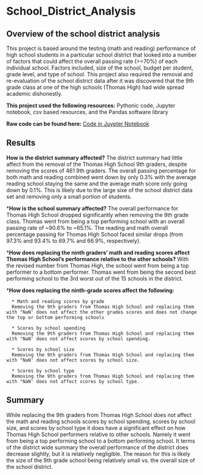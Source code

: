 # School_District_Analysis
## Overview of the school district analysis ##

This project is based around the testing (math and reading) performance of high school students in a particular school district that looked into a number of factors that could affect the overall passing rate (>=70%) of each individual school. Factors included, size of the school, budget per student, grade level, and type of school. This project also required the removal and re-evaluation of the school district data after it was discovered that the 9th grade class at one of the high schools (Thomas High) had wide spread academic dishonestly. 

**This project used the following resources:** Pythonic code, Jupyter notebook, csv based resources, and the Pandas software library

**Raw code can be found here:** [Code in Juypter Notebook](https://github.com/AsaHolley/School_District_Analysis/blob/main/Challenge/PyCitySchools_Challenge.ipynb)


## Results ##
  **How is the district summary affected?**
  The district summary had little affect from the removal of the Thomas High School 9th graders, despite removing the scores of 461 9th graders. The overall passing   percentage for both math and reading combined went down by only 0.3% with the average reading school staying the same and the average math score only going down     by 0.1%. This is likely due to the large sixe of the school district data set and removing only a small portion of students. 

  ***How is the school summary affected?**
  The overall performance for Thomas High School dropped significantly when removing the 9th grade class. Thomas went from being a top performing school with an   overall passing rate of ~90.6% to ~65.1%. The reading and math overall percentage passing for Thomas High School faced similar drops (from 97.3% and 93.4% to    69.7% and 66.9%, respectively). 
  
  ***How does replacing the ninth graders’ math and reading scores affect Thomas High School’s performance relative to the other schools?**
  With the revised number from Thomas High, the school went from being a top performer to a bottom performer. Thomas went from being the second best performing school to the 3rd worst out of the 15 schools in the district. 
  
  ***How does replacing the ninth-grade scores affect the following:**
      
      * Math and reading scores by grade
      Removing the 9th graders from Thomas High School and replacing them with "NaN' does not affect the other grades scores and does not change the top or bottom performing schools 
      
      * Scores by school spending
      Removing the 9th graders from Thomas High School and replacing them with "NaN' does not affect scores by school spending.
      
      * Scores by school size
      Removing the 9th graders from Thomas High School and replacing them with "NaN' does not affect scores by school size.
      
      * Scores by school type
      Removing the 9th graders from Thomas High School and replacing them with "NaN' does not affect scores by school type.

## Summary ##
While replacing the 9th graders from Thomas High School does not affect the math and reading schools scores by school spending, scores by school size, and scores by school type it does have a significant effect on how Thomas High School performers relative to other schools. Namely it went from being a top performing school to a bottom performing school. It terms of the district wide summary the overall performance of the district does decrease slightly, but it is relatively negligible. The reason for this is likely the size of the 9th grade school being relatively small vs. the overall size of the school district.
